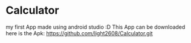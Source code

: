 # Calculator
my first App made using android studio :D
This App can be downloaded here is the Apk: https://github.com/light2608/Calculator.git 

